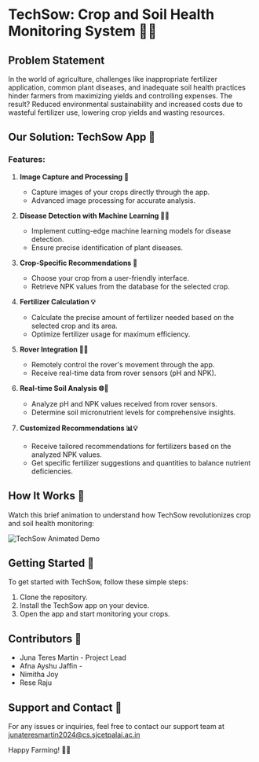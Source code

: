 # TechSow: Crop and Soil Health Monitoring System 🌱📱

## Problem Statement

In the world of agriculture, challenges like inappropriate fertilizer application, common plant diseases, and inadequate soil health practices hinder farmers from maximizing yields and controlling expenses. The result? Reduced environmental sustainability and increased costs due to wasteful fertilizer use, lowering crop yields and wasting resources.

## Our Solution: TechSow App 🚀

### Features:

1. **Image Capture and Processing 📸**
   - Capture images of your crops directly through the app.
   - Advanced image processing for accurate analysis.

2. **Disease Detection with Machine Learning 🤖🍃**
   - Implement cutting-edge machine learning models for disease detection.
   - Ensure precise identification of plant diseases.

3. **Crop-Specific Recommendations 🌾**
   - Choose your crop from a user-friendly interface.
   - Retrieve NPK values from the database for the selected crop.

4. **Fertilizer Calculation 💡**
   - Calculate the precise amount of fertilizer needed based on the selected crop and its area.
   - Optimize fertilizer usage for maximum efficiency.

5. **Rover Integration 🤖🌐**
   - Remotely control the rover's movement through the app.
   - Receive real-time data from rover sensors (pH and NPK).

6. **Real-time Soil Analysis 🌐🌱**
   - Analyze pH and NPK values received from rover sensors.
   - Determine soil micronutrient levels for comprehensive insights.

7. **Customized Recommendations 📊💡**
   - Receive tailored recommendations for fertilizers based on the analyzed NPK values.
   - Get specific fertilizer suggestions and quantities to balance nutrient deficiencies.

## How It Works 🔄

Watch this brief animation to understand how TechSow revolutionizes crop and soil health monitoring:

![TechSow Animated Demo](link_to_your_animation.gif)

## Getting Started 🚀

To get started with TechSow, follow these simple steps:

1. Clone the repository.
2. Install the TechSow app on your device.
3. Open the app and start monitoring your crops.

## Contributors 👥

- Juna Teres Martin - Project Lead
- Afna Ayshu Jaffin -
- Nimitha Joy
- Rese Raju

## Support and Contact 🤝

For any issues or inquiries, feel free to contact our support team at junateresmartin2024@cs.sjcetpalai.ac.in

Happy Farming! 🌾🌞
